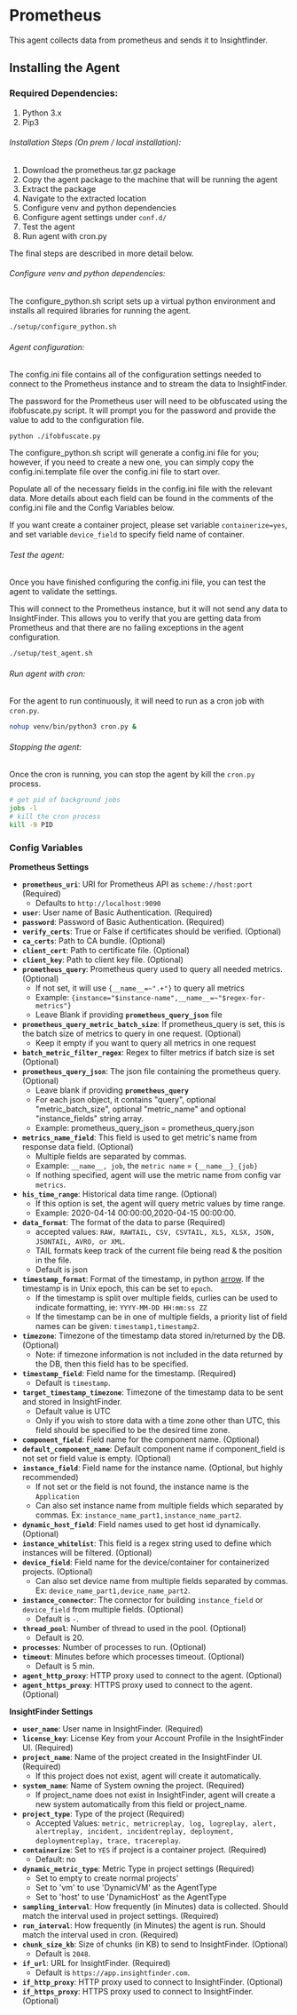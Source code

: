 # Prometheus
This agent collects data from prometheus and sends it to Insightfinder.
## Installing the Agent

### Required Dependencies:
1. Python 3.x 
1. Pip3

###### Installation Steps (On prem / local installation):
1. Download the prometheus.tar.gz package
1. Copy the agent package to the machine that will be running the agent
1. Extract the package
1. Navigate to the extracted location 
1. Configure venv and python dependencies
1. Configure agent settings under `conf.d/`
1. Test the agent
1. Run agent with cron.py

The final steps are described in more detail below. 

###### Configure venv and python dependencies:
The configure_python.sh script sets up a virtual python environment and installs all required libraries for running the agent. 

```bash
./setup/configure_python.sh
```

###### Agent configuration:
The config.ini file contains all of the configuration settings needed to connect to the Prometheus instance and to stream the data to InsightFinder.

The password for the Prometheus user will need to be obfuscated using the ifobfuscate.py script.  It will prompt you for the password and provide the value to add to the configuration file. 

```
python ./ifobfuscate.py 
```

The configure_python.sh script will generate a config.ini file for you; however, if you need to create a new one, you can simply copy the config.ini.template file over the config.ini file to start over. 

Populate all of the necessary fields in the config.ini file with the relevant data.  More details about each field can be found in the comments of the config.ini file and the Config Variables below.

If you want create a container project, please set variable `containerize=yes`, and set variable `device_field` to specify field name of container.

###### Test the agent:
Once you have finished configuring the config.ini file, you can test the agent to validate the settings. 

This will connect to the Prometheus instance, but it will not send any data to InsightFinder. This allows you to verify that you are getting data from Prometheus and that there are no failing exceptions in the agent configuration.

```bash
./setup/test_agent.sh
```

###### Run agent with cron:
For the agent to run continuously, it will need to run as a cron job with `cron.py`. 

```bash
nohup venv/bin/python3 cron.py &
```

###### Stopping the agent:
Once the cron is running, you can stop the agent by kill the `cron.py` process.

```bash
# get pid of background jobs
jobs -l
# kill the cron process
kill -9 PID
``` 

### Config Variables
**Prometheus Settings**
* **`prometheus_uri`**: URI for Prometheus API as `scheme://host:port` (Required)
  * Defaults to `http://localhost:9090`
* **`user`**: User name of Basic Authentication. (Required)
* **`password`**: Password of Basic Authentication. (Required)
* **`verify_certs`**: True or False if certificates should be verified. (Optional)
* **`ca_certs`**: Path to CA bundle. (Optional)
* **`client_cert`**: Path to certificate file. (Optional)
* **`client_key`**: Path to client key file. (Optional)
* **`prometheus_query`**: Prometheus query used to query all needed metrics. (Optional)
  * If not set, it will use `{__name__=~".+"}` to query all metrics
  * Example: `{instance="$instance-name",__name__=~"$regex-for-metrics"}`
  * Leave Blank if providing **`prometheus_query_json`** file
* **`prometheus_query_metric_batch_size`**: If prometheus_query is set, this is the batch size of metrics to query in one request. (Optional)
  * Keep it empty if you want to query all metrics in one request
* **`batch_metric_filter_regex`**: Regex to filter metrics if batch size is set (Optional)
* **`prometheus_query_json`**: The json file containing the prometheus query. (Optional)
  * Leave blank if providing **`prometheus_query`**
  * For each json object, it contains "query", optional "metric_batch_size", optional "metric_name" and optional "instance_fields" string array.
  * Example: prometheus_query_json = prometheus_query.json
* **`metrics_name_field`**: This field is used to get metric's name from response data field. (Optional)
  * Multiple fields are separated by commas. 
  * Example: `__name__, job`, the `metric name` =  `{__name__}_{job}`
  * If nothing specified, agent will use the metric name from config var `metrics`.
* **`his_time_range`**: Historical data time range. (Optional)
  * If this option is set, the agent will query metric values by time range.
  * Example: 2020-04-14 00:00:00,2020-04-15 00:00:00.
* **`data_format`**: The format of the data to parse (Required)
  * accepted values: `RAW, RAWTAIL, CSV, CSVTAIL, XLS, XLSX, JSON, JSONTAIL, AVRO, or XML`.
  * TAIL formats keep track of the current file being read & the position in the file.
  * Default is json
* **`timestamp_format`**: Format of the timestamp, in python [arrow](https://arrow.readthedocs.io/en/latest/#supported-tokens). If the timestamp is in Unix epoch, this can be set to `epoch`.
  * If the timestamp is split over multiple fields, curlies can be used to indicate formatting, ie: `YYYY-MM-DD HH:mm:ss ZZ`
  * If the timestamp can be in one of multiple fields, a priority list of field names can be given: `timestamp1,timestamp2`.
* **`timezone`**: Timezone of the timestamp data stored in/returned by the DB. (Optional)
  * Note: if timezone information is not included in the data returned by the DB, then this field has to be specified. 
* **`timestamp_field`**: Field name for the timestamp. (Required)
  * Default is `timestamp`.
* **`target_timestamp_timezone`**: Timezone of the timestamp data to be sent and stored in InsightFinder.
  * Default value is UTC
  * Only if you wish to store data with a time zone other than UTC, this field should be specified to be the desired time zone.
* **`component_field`**: Field name for the component name. (Optional)
* **`default_component_name`**: Default component name if component_field is not set or field value is empty. (Optional)
* **`instance_field`**: Field name for the instance name. (Optional, but highly recommended)
  * If not set or the field is not found, the instance name is the `Application`
  * Can also set instance name from multiple fields which separated by commas. Ex: `instance_name_part1,instance_name_part2`.
* **`dynamic_host_field`**: Field names used to get host id dynamically. (Optional)
* **`instance_whitelist`**: This field is a regex string used to define which instances will be filtered. (Optional)
* **`device_field`**: Field name for the device/container for containerized projects. (Optional)
  * Can also set device name from multiple fields separated by commas. Ex: `device_name_part1,device_name_part2`.
* **`instance_connector`**: The connector for building `instance_field` or `device_field` from multiple fields. (Optional)
  * Default is `-`.
* **`thread_pool`**: Number of thread to used in the pool. (Optional)
  * Default is 20.
* **`processes`**: Number of processes to run. (Optional)
* **`timeout`**: Minutes before which processes timeout. (Optional)
  * Default is 5 min.
* **`agent_http_proxy`**: HTTP proxy used to connect to the agent. (Optional)
* **`agent_https_proxy`**: HTTPS proxy used to connect to the agent. (Optional)

**InsightFinder Settings**
* **`user_name`**: User name in InsightFinder. (Required)
* **`license_key`**: License Key from your Account Profile in the InsightFinder UI. (Required)
* **`project_name`**: Name of the project created in the InsightFinder UI. (Required)
  * If this project does not exist, agent will create it automatically.
* **`system_name`**: Name of System owning the project. (Required)
  * If project_name does not exist in InsightFinder, agent will create a new system automatically from this field or project_name. 
* **`project_type`**: Type of the project (Required)
  * Accepted Values: `metric, metricreplay, log, logreplay, alert, alertreplay, incident, incidentreplay, deployment, deploymentreplay, trace, tracereplay`.
* **`containerize`**: Set to `YES` if project is a container project. (Required)
  * Default: no
* **`dynamic_metric_type`**: Metric Type in project settings (Required)
  * Set to empty to create normal projects'
  * Set to 'vm' to use 'DynamicVM' as the AgentType
  * Set to 'host' to use 'DynamicHost' as the AgentType
* **`sampling_interval`**: How frequently (in Minutes) data is collected. Should match the interval used in project settings. (Required)
* **`run_interval`**: How frequently (in Minutes) the agent is run. Should match the interval used in cron. (Required)
* **`chunk_size_kb`**: Size of chunks (in KB) to send to InsightFinder. (Optional)
  * Default is `2048`.
* **`if_url`**: URL for InsightFinder. (Required)
  * Default is `https://app.insightfinder.com`.
* **`if_http_proxy`**: HTTP proxy used to connect to InsightFinder. (Optional)
* **`if_https_proxy`**: HTTPS proxy used to connect to InsightFinder. (Optional)
